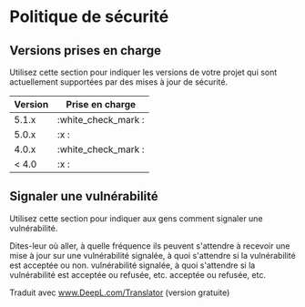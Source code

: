 # Politique de sécurité

## Versions prises en charge

Utilisez cette section pour indiquer les versions de votre projet qui sont
actuellement supportées par des mises à jour de sécurité.

| Version | Prise en charge |
| ------- | ------------------ |
| 5.1.x | :white_check_mark : |
| 5.0.x | :x :                |
| 4.0.x | :white_check_mark : |
| < 4.0 | :x :                |


## Signaler une vulnérabilité

Utilisez cette section pour indiquer aux gens comment signaler une vulnérabilité.

Dites-leur où aller, à quelle fréquence ils peuvent s'attendre à recevoir une mise à jour sur une vulnérabilité signalée, à quoi s'attendre si la vulnérabilité est acceptée ou non.
vulnérabilité signalée, à quoi s'attendre si la vulnérabilité est acceptée ou refusée, etc.
acceptée ou refusée, etc.


Traduit avec www.DeepL.com/Translator (version gratuite)
